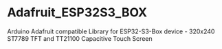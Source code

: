 # Adafruit_ESP32S3_BOX
Arduino Adafruit compatible Library for ESP32-S3-Box device - 320x240 ST7789 TFT and TT21100 Capacitive Touch Screen

